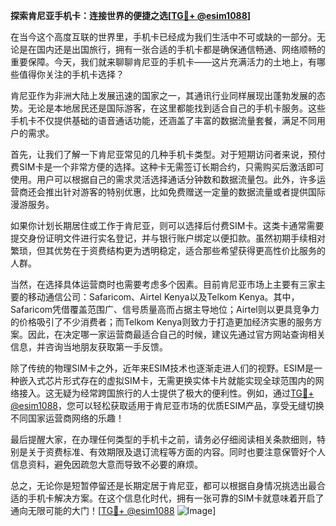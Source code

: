 **探索肯尼亚手机卡：连接世界的便捷之选[[TG💪+ @esim1088](https://t.me/s/esim1088)]**

在当今这个高度互联的世界里，手机卡已经成为我们生活中不可或缺的一部分。无论是在国内还是出国旅行，拥有一张合适的手机卡都是确保通信畅通、网络顺畅的重要保障。今天，我们就来聊聊肯尼亚的手机卡——这片充满活力的土地上，有哪些值得你关注的手机卡选择？

肯尼亚作为非洲大陆上发展迅速的国家之一，其通讯行业同样展现出蓬勃发展的态势。无论是本地居民还是国际游客，在这里都能找到适合自己的手机卡服务。这些手机卡不仅提供基础的语音通话功能，还涵盖了丰富的数据流量套餐，满足不同用户的需求。

首先，让我们了解一下肯尼亚常见的几种手机卡类型。对于短期访问者来说，预付费SIM卡是一个非常方便的选择。这种卡无需签订长期合约，只需购买后激活即可使用。用户可以根据自己的需求灵活选择通话分钟数和数据流量包。此外，许多运营商还会推出针对游客的特别优惠，比如免费赠送一定量的数据流量或者提供国际漫游服务。

如果你计划长期居住或工作于肯尼亚，则可以选择后付费SIM卡。这类卡通常需要提交身份证明文件进行实名登记，并与银行账户绑定以便扣款。虽然初期手续相对繁琐，但其优势在于资费结构更为透明稳定，适合那些希望获得更高性价比服务的人群。

当然，在选择具体运营商时也需要考虑多个因素。目前肯尼亚市场上主要有三家主要的移动通信公司：Safaricom、Airtel Kenya以及Telkom Kenya。其中，Safaricom凭借覆盖范围广、信号质量高而占据主导地位；Airtel则以更具竞争力的价格吸引了不少消费者；而Telkom Kenya则致力于打造更加经济实惠的服务方案。因此，在决定哪一家运营商最适合自己的时候，建议先通过官方网站查询相关信息，并咨询当地朋友获取第一手反馈。

除了传统的物理SIM卡之外，近年来ESIM技术也逐渐走进人们的视野。ESIM是一种嵌入式芯片形式存在的虚拟SIM卡，无需更换实体卡片就能实现全球范围内的网络接入。这无疑为经常跨国旅行的人士提供了极大的便利性。例如，通过[TG💪+ @esim1088](https://t.me/s/esim1088)，您可以轻松获取适用于肯尼亚市场的优质ESIM产品，享受无缝切换不同国家运营商网络的乐趣！

最后提醒大家，在办理任何类型的手机卡之前，请务必仔细阅读相关条款细则，特别是关于资费标准、有效期限及退订流程等方面的内容。同时也要注意保管好个人信息资料，避免因疏忽大意而导致不必要的麻烦。

总之，无论你是短暂停留还是长期定居于肯尼亚，都可以根据自身情况挑选出最合适的手机卡解决方案。在这个信息化时代，拥有一张可靠的SIM卡就意味着开启了通向无限可能的大门！[[TG💪+ @esim1088](https://t.me/s/esim1088) ![Image](https://i.postimg.cc/4NQfJmqS/Snipaste-2025-05-13-00-14-12.png)]